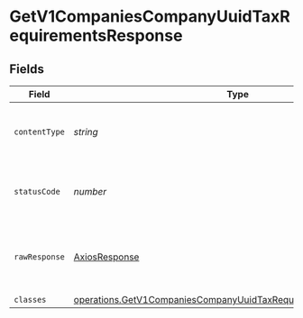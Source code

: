 # GetV1CompaniesCompanyUuidTaxRequirementsResponse


## Fields

| Field                                                                                                                                                | Type                                                                                                                                                 | Required                                                                                                                                             | Description                                                                                                                                          |
| ---------------------------------------------------------------------------------------------------------------------------------------------------- | ---------------------------------------------------------------------------------------------------------------------------------------------------- | ---------------------------------------------------------------------------------------------------------------------------------------------------- | ---------------------------------------------------------------------------------------------------------------------------------------------------- |
| `contentType`                                                                                                                                        | *string*                                                                                                                                             | :heavy_check_mark:                                                                                                                                   | HTTP response content type for this operation                                                                                                        |
| `statusCode`                                                                                                                                         | *number*                                                                                                                                             | :heavy_check_mark:                                                                                                                                   | HTTP response status code for this operation                                                                                                         |
| `rawResponse`                                                                                                                                        | [AxiosResponse](https://axios-http.com/docs/res_schema)                                                                                              | :heavy_minus_sign:                                                                                                                                   | Raw HTTP response; suitable for custom response parsing                                                                                              |
| `classes`                                                                                                                                            | [operations.GetV1CompaniesCompanyUuidTaxRequirementsResponseBody](../../models/operations/getv1companiescompanyuuidtaxrequirementsresponsebody.md)[] | :heavy_minus_sign:                                                                                                                                   | OK                                                                                                                                                   |